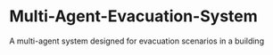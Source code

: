 # Multi-Agent-Evacuation-System
A multi-agent system designed for evacuation scenarios in a building 
